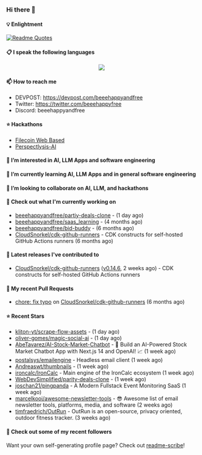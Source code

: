 ### Hi there 👋

#### 💡 Enlightment
[![Readme Quotes](https://quotes-github-readme.vercel.app/api?type=horizontal&theme=nord)](https://github.com/piyushsuthar/github-readme-quotes)

#### 📋 I speak the following languages

<p align="center">
  <a href="https://skillicons.dev">
    <img src="https://skillicons.dev/icons?i=git,kubernetes,docker,c,vim,terraform,python,typescript,java" />
  </a>
</p>


#### 📫 How to reach me
- DEVPOST: https://devpost.com/beeehappyandfree
- Twitter: https://twitter.com/beeehappyfree
- Discord: beeehappyandfree

#### ⭐️ Hackathons
- [Filecoin Web Based](https://devpost.com/software/youtube-dl-dweb)
- [Perspectlysis-AI](https://perspectlysis-ai.vercel.app)

#### 👀 I’m interested in AI, LLM Apps and software engineering

#### 🌱 I’m currently learning AI, LLM Apps and in general software engineering

#### 💞️ I’m looking to collaborate on AI, LLM, and hackathons

#### 👷 Check out what I'm currently working on

- [beeehappyandfree/partiy-deals-clone](https://github.com/beeehappyandfree/partiy-deals-clone) -  (1 day ago)
- [beeehappyandfree/saas_learning](https://github.com/beeehappyandfree/saas_learning) -  (4 months ago)
- [beeehappyandfree/bid-buddy](https://github.com/beeehappyandfree/bid-buddy) -  (6 months ago)
- [CloudSnorkel/cdk-github-runners](https://github.com/CloudSnorkel/cdk-github-runners) - CDK constructs for self-hosted GitHub Actions runners (6 months ago)

#### 🔭 Latest releases I've contributed to

- [CloudSnorkel/cdk-github-runners](https://github.com/CloudSnorkel/cdk-github-runners) ([v0.14.6](https://github.com/CloudSnorkel/cdk-github-runners/releases/tag/v0.14.6), 2 weeks ago) - CDK constructs for self-hosted GitHub Actions runners

#### 🔨 My recent Pull Requests

- [chore: fix typo](https://github.com/CloudSnorkel/cdk-github-runners/pull/542) on [CloudSnorkel/cdk-github-runners](https://github.com/CloudSnorkel/cdk-github-runners) (6 months ago)

#### ⭐ Recent Stars

- [kliton-yt/scrape-flow-assets](https://github.com/kliton-yt/scrape-flow-assets) -  (1 day ago)
- [oliver-gomes/magic-social-ai](https://github.com/oliver-gomes/magic-social-ai) -  (1 day ago)
- [AbeTavarez/AI-Stock-Market-Chatbot](https://github.com/AbeTavarez/AI-Stock-Market-Chatbot) - 🚀 Build an AI-Powered Stock Market Chatbot App with Next.js 14 and OpenAI! 📈 (1 week ago)
- [postalsys/emailengine](https://github.com/postalsys/emailengine) - Headless email client (1 week ago)
- [Andreaswt/thumbnails](https://github.com/Andreaswt/thumbnails) -  (1 week ago)
- [ironcalc/IronCalc](https://github.com/ironcalc/IronCalc) - Main engine of the IronCalc ecosystem (1 week ago)
- [WebDevSimplified/parity-deals-clone](https://github.com/WebDevSimplified/parity-deals-clone) -  (1 week ago)
- [joschan21/pingpanda](https://github.com/joschan21/pingpanda) - A Modern Fullstack Event Monitoring SaaS (1 week ago)
- [marcelkooi/awesome-newsletter-tools](https://github.com/marcelkooi/awesome-newsletter-tools) - 😎  Awesome list of email newsletter tools, platforms, media, and software (2 weeks ago)
- [timfraedrich/OutRun](https://github.com/timfraedrich/OutRun) - OutRun is an open-source, privacy oriented, outdoor fitness tracker. (3 weeks ago)

#### 👯 Check out some of my recent followers


Want your own self-generating profile page? Check out [readme-scribe](https://github.com/muesli/readme-scribe)!
